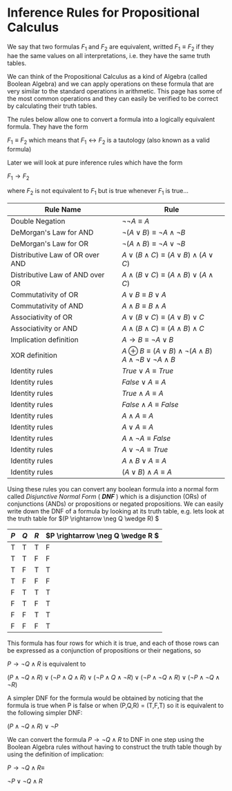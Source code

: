 # Inference Rules for Propositional Calculus

We say that two formulas $F_1$ and $F_2$ are equivalent, writted $F_1\equiv F_2$ if they
hae the same values on all interpretations, i.e. they have the same truth tables.

We can think of the Propositional Calculus as a kind of Algebra (called Boolean Algebra)
and we can apply operations on these formula that are very similar to the standard operations
in arithmetic. This page has some of the most common operations and they can easily be verified
to be correct by calculating their truth tables.

The rules below allow one to convert a formula into a logically equivalent formula.
They have the form

$F_1 \equiv F_2$  which means that  $F_1 \leftrightarrow F_2$ is a tautology (also known as a valid formula)

Later we will look at pure inference rules which have the form

$F_1 \rightarrow F_2$

where $F_2$ is not equivalent to $F_1$ but is true whenever $F_1$ is true...

| Rule Name | Rule |
| --- | --- |
| Double Negation | $\neg \neg A \equiv A$ |
| DeMorgan's Law for AND| $\neg (A \vee B) \equiv \neg A \wedge \neg B$ |
| DeMorgan's Law for OR| $\neg (A \wedge B) \equiv \neg A \vee \neg B$ |
| Distributive Law of OR over AND| $A \vee (B \wedge C) \equiv (A\vee B) \wedge (A\vee C)$|
| Distributive Law of AND over OR | $A \wedge (B \vee C) \equiv (A\wedge B) \vee (A\wedge C)$|
| Commutativity of OR | $A \vee B \equiv B \vee A$|
| Commutativity of AND | $A \wedge B \equiv B \wedge A$|
| Associativity of OR | $A \vee (B \vee C) \equiv (A \vee B) \vee C$|
| Associativity or AND| $A \wedge (B \wedge C) \equiv (A \wedge B) \wedge C$|
| Implication definition| $A \rightarrow B \equiv \neg A \vee B$|
| XOR definition| $A\oplus B \equiv (A \vee B) \wedge \neg (A \wedge B)$  <br>  $A\wedge \neg B \vee \neg A \wedge B$|
| Identity rules | $True \vee A \equiv True$ |
| Identity rules | $False \vee A \equiv A$ |
| Identity rules | $True \wedge A \equiv A$ |
| Identity rules | $False \wedge A \equiv False$ |
| Identity rules | $A \wedge A \equiv A$ |
| Identity rules | $A \vee A \equiv A$ |
| Identity rules | $A \wedge \neg A \equiv False$ |
| Identity rules | $A \vee \neg A \equiv True$|
| Identity rules | $A\wedge B \vee A \equiv A$ |
| Identity rules | $(A \vee B) \wedge A \equiv A$ |

Using these rules you can convert any boolean formula into a normal form called _Disjunctive Normal Form_ ( ***DNF*** )
which is a disjunction (ORs) of conjunctions (ANDs) or propositions or negated propositions.  We can easily
write down the DNF of a formula by looking at its truth table, e.g. lets look at the truth table for
$(P \rightarrow \neg Q \wedge R) $

| $P$ | $Q$ | $R$ |   $P \rightarrow \neg Q \wedge R $ |   
| --- | --- | --- | --- |
| T   | T   | T   | F   |
| T   | T   | F   | F   |
| T   | F   | T   | T   | 
| T   | F   | F   | F   | 
| F   | T   | T   | T   | 
| F   | T   | F   | T   | 
| F   | F   | T   | T   | 
| F   | F   | F   | T   | 



This formula has four rows for which it is true, and each of those rows can be expressed as a conjunction of propositions or their negations, so 

$P \rightarrow \neg Q \wedge R$  is equivalent to

$(P \wedge \neg Q \wedge R) \vee (\neg P \wedge Q \wedge R) \vee (\neg P \wedge Q \wedge \neg R)  \vee (\neg P \wedge \neg Q \wedge R) \vee (\neg P \wedge \neg Q \wedge \neg R)$

A simpler DNF for the formula would be obtained by noticing that the formula is true when P is false or
when (P,Q,R) = (T,F,T)
so it is equivalent to the following simpler DNF:

$(P \wedge \neg Q \wedge R) \vee \neg P$

We can convert the formula $P \rightarrow \neg Q \wedge R$  to DNF in one step using the Boolean Algebra rules without
having to construct the truth table though by using the definition of implication:

$P \rightarrow \neg Q \wedge R \equiv$

$\neg P \vee \neg Q \wedge R$ 

